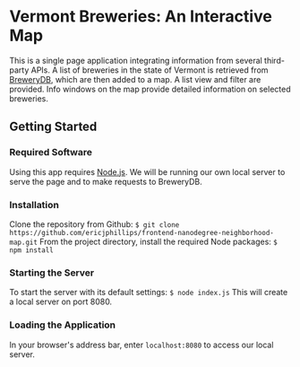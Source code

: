 # Vermont Breweries: An Interactive Map
This is a single page application integrating information from several third-party APIs. A list of breweries in the state of Vermont is retrieved from [BreweryDB](http://www.brewerydb.com/), which are then added to a map. A list view and filter are provided. Info windows on the map provide detailed information on selected breweries.

## Getting Started
### Required Software
Using this app requires [Node.js](https://nodejs.org/en/). We will be running our own local server to serve the page and to make requests to BreweryDB.
### Installation
Clone the repository from Github: `$ git clone https://github.com/ericjphillips/frontend-nanodegree-neighborhood-map.git`
From the project directory, install the required Node packages: `$ npm install`
### Starting the Server
To start the server with its default settings: `$ node index.js`
This will create a local server on port 8080.
### Loading the Application
In your browser's address bar, enter `localhost:8080` to access our local server.

